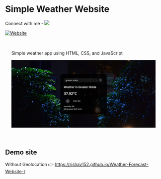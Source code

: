 # Simple Weather Website 

<p align="left">
     Connect with me - 
  <a href="https://www.linkedin.com/in/rishav-k-602367284/" alt="Rishav Tips Discussion & Support Server">
    <img src="https://img.shields.io/badge/LinkedIn-0077B5?style=for-the-badge&logo=linkedin&logoColor=white)](www.linkedin.com/in/rishav-k-602367284)"/></a>
</p>

[![Website](https://img.shields.io/badge/Website-RishavWebsite.com-green?style=for-the-badge)](https://rishav152.github.io/Weather-Forecast-Website-/)

<div style="background: url('https://raw.githubusercontent.com/rishav152/Weather-Forecast-Website-/ea4df4202a021cfad2ee6d319eb1ccb5e1fb2739/rain.jpg') no-repeat center center; background-size: cover; padding: 20px; border-radius: 10px;">


Simple weather app using HTML, CSS, and JavaScript

![image](https://github.com/rishav152/Weather-Forecast-Website-/blob/6343e37a03375ea2f62a06ae8e31cf381c4b14e8/cloud.jpg)

</div>

## Demo site

Without Geolocation 👉 https://rishav152.github.io/Weather-Forecast-Website-/

